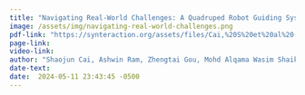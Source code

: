 ```yaml
---
title: "Navigating Real-World Challenges: A Quadruped Robot Guiding System for Visually Impaired People in Diverse Environments"
image: /assets/img/navigating-real-world-challenges.png
pdf-link: "https://synteraction.org/assets/files/Cai,%20S%20et%20al%20-%202024%20-%20Navigating%20Real-World%20Challenges%20A%20Quadruped%20Robot%20Guiding%20System%20for%20Visually%20Impaired%20People%20in%20Diverse%20Environments.pdf"
page-link:
video-link:
author: "Shaojun Cai, Ashwin Ram, Zhengtai Gou, Mohd Alqama Wasim Shaikh, Yu-An Chen, Yingjia Wan, Kotaro Hara, Shengdong Zhao, David Hsu"
date-text:
date:  2024-05-11 23:43:45 -0500
---
```





